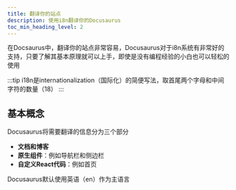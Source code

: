 ```yaml
---
title: 翻译你的站点
description: 使用i8n翻译你的Docusaurus
toc_min_heading_level: 2
---
```


在Docsaurus中，翻译你的站点非常容易，Docusaurus对于i8n系统有非常好的支持，只要了解其基本原理就可以上手，即使是没有编程经验的小白也可以轻松的使用

:::tip
i18n是internationalization（国际化）的简便写法，取首尾两个字母和中间字符的数量（18）
:::

## 基本概念

Docusaurus将需要翻译的信息分为三个部分

- **文档和博客**
- **原生组件**：例如导航栏和侧边栏
- **自定义React代码**：例如首页

Docusaurus默认使用英语（en）作为主语言